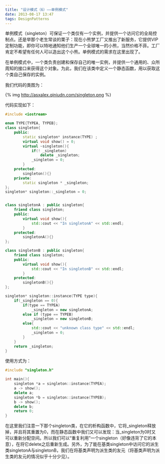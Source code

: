 ```yaml
---
title: "设计模式（6）——单例模式"
date: 2013-08-17 13:47
tags: DesignPatterns
---
```

单例模式（singleton）可保证一个类仅有一个实例，并提供一个访问它的全局控制点。还是举那个老生常谈的栗子：现在小熊梦工厂又推出了新服务，它提供VIP定制功能，即你可以特地通知他们生产一个全球唯一的小熊，当然价格不菲。工厂肯定不希望有任何人可以造出这个小熊。单例模式的需求在这里出现了。<!--more-->

在单例模式中，一个类负责创建和保存自己的唯一实例，并提供一个通用的、众所周知的接口来获得这个对象。为此，我们在该类中定义一个静态函数，用以获取这个类自己保存的实例。

我们代码的类图为：

{% img http://asxalex.qiniudn.com/singleton.png %}

代码实现如下：

```c++ singleton.h
#include <iostream>

enum TYPE{TYPEA, TYPEB};
class singleton{
    public:
        static singleton* instance(TYPE) ;
        virtual void show() = 0;
        virtual ~singleton(){
            if(! _singleton)
                delete _singleton;
            _singleton = 0;
        }
    protected:
        singleton(){}
    private:
        static singleton * _singleton;
};
singleton* singleton::_singleton = 0;


class singletonA : public singleton{
    friend class singleton;
    public:
        virtual void show(){
            std::cout << "In singletonA" << std::endl;
        }
    protected:
        singletonA(){}
};

class singletonB : public singleton{
    friend class singleton;
    public:
        virtual void show(){
            std::cout << "In singletonB" << std::endl;
        }
    protected:
        singletonB(){}
};

singleton* singleton::instance(TYPE type){
    if(_singleton == 0){
        if(type == TYPEA)
            _singleton = new singletonA;
        else if (type == TYPEB)
            _singleton = new singletonB;
        else{
            std::cout << "unknown class type" << std::endl;
            _singleton = 0;    
        }
    }
    return _singleton;
}
```

使用方式为：

```c++ singleton.cpp
#include "singleton.h"

int main(){
    singleton *a = singleton::instance(TYPEA);
    a -> show();
    delete a;
    singleton *b = singleton::instance(TYPEB);
    b -> show();
    delete b;
    return 0;
}
```

在这里我们注意一下那个singleton类，在它的析构函数中，它将_singleton释放掉，并且将其重置为0，而在静态函数中我们又可以发现：当_singleton为0时又可以重新分配空间。所以我们可以“重复利用”一个singleton（好像违背了它的本意），在将它delete之后重新生成。另外，为了能在基类singleton中访问它的派生类singletonA与singletonB，我们在将基类声明为派生类的友元（将基类声明为派生类的友元的情况似乎十分少见）。
